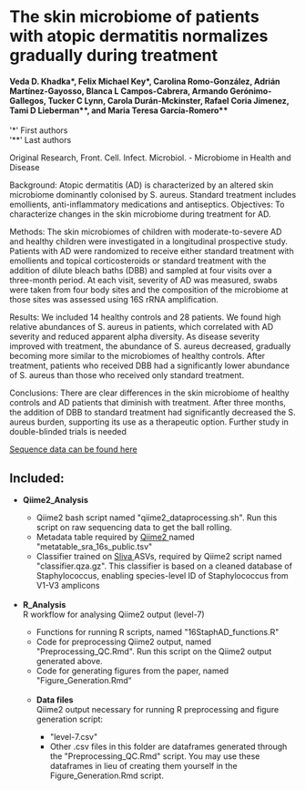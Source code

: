 # The skin microbiome of patients with atopic dermatitis normalizes gradually during treatment

#### Veda D. Khadka*, Felix Michael Key*, Carolina Romo-González, Adrián Martínez-Gayosso, Blanca L Campos-Cabrera, Armando Gerónimo-Gallegos, Tucker C Lynn, Carola Durán-Mckinster, Rafael Coria Jimenez, Tami D Lieberman**, and Maria Teresa García-Romero**
 '*' First authors <br>
'**' Last authors

Original Research, Front. Cell. Infect. Microbiol. - Microbiome in Health and Disease

Background: Atopic dermatitis (AD) is characterized by an altered skin microbiome dominantly colonised by S. aureus. Standard treatment includes emollients, anti-inflammatory medications and antiseptics.
Objectives: To characterize changes in the skin microbiome during treatment for AD.

Methods: The skin microbiomes of children with moderate-to-severe AD and healthy children were investigated in a longitudinal prospective study. Patients with AD were randomized to receive either standard treatment with emollients and topical corticosteroids or standard treatment with the addition of dilute bleach baths (DBB) and sampled at four visits over a three-month period. At each visit, severity of AD was measured, swabs were taken from four body sites and the composition of the microbiome at those sites was assessed using 16S rRNA amplification.

Results: We included 14 healthy controls and 28 patients. We found high relative abundances of S. aureus in patients, which correlated with AD severity and reduced apparent alpha diversity. As disease severity improved with treatment, the abundance of S. aureus decreased, gradually becoming more similar to the microbiomes of healthy controls. After treatment, patients who received DBB had a significantly lower abundance of S. aureus than those who received only standard treatment.

Conclusions: There are clear differences in the skin microbiome of healthy controls and AD patients that diminish with treatment. After three months, the addition of DBB to standard treatment had significantly decreased the S. aureus burden, supporting its use as a therapeutic option. Further study in double-blinded trials is needed

 <a href = "https://www.ncbi.nlm.nih.gov/bioproject/759575"> Sequence data can be found here </a>

## Included: 

<ul>
  <li> <strong> Qiime2_Analysis </strong> </li>
  <ul>
  <li> Qiime2 bash script named "qiime2_dataprocessing.sh". Run this script on raw sequencing data to get the ball rolling. </li>
  <li> Metadata table required by <a href = "https://qiime2.org/"> Qiime2 </a> named "metatable_sra_16s_public.tsv"  </li>
  <li> Classifier trained on <a href = "https://www.arb-silva.de/" > Sliva </a> ASVs, required by Qiime2 script named "classifier.qza.gz". This classifier is based on a cleaned database of Staphylococcus, enabling species-level ID of Staphylococcus from V1-V3 amplicons </li>
  </ul> <br>
 <li> <strong> R_Analysis </strong> </li> 
 R workflow for analysing Qiime2 output (level-7) <br>
  <ul>
   <li> Functions for running R scripts, named "16StaphAD_functions.R" </li>
   <li> Code for preprocessing Qiime2 output, named "Preprocessing_QC.Rmd". Run this script on the Qiime2 output generated above. </li>
   <li> Code for generating figures from the paper, named "Figure_Generation.Rmd" </li> <br>
 <li> <strong> Data files </strong> </li>
Qiime2 output necessary for running R preprocessing and figure generation script:
  <ul>
   <li> "level-7.csv" </li>
   <li> Other .csv files in this folder are dataframes generated through the "Preprocessing_QC.Rmd" script. You may use these dataframes in lieu of creating them yourself in the Figure_Generation.Rmd script. </li>
   </ul> 
  </ul> 
  
</ul>
